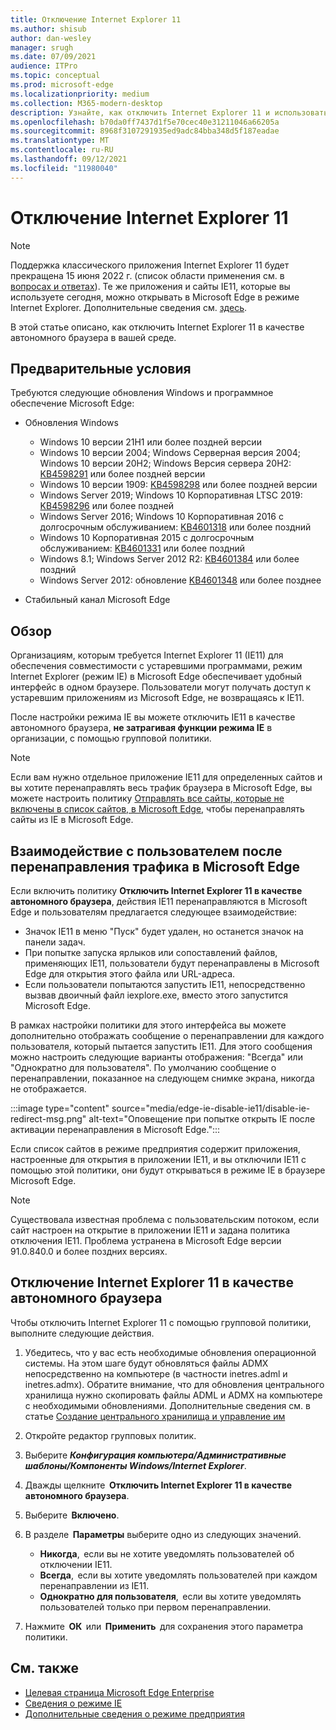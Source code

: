 ```yaml
---
title: Отключение Internet Explorer 11
ms.author: shisub
author: dan-wesley
manager: srugh
ms.date: 07/09/2021
audience: ITPro
ms.topic: conceptual
ms.prod: microsoft-edge
ms.localizationpriority: medium
ms.collection: M365-modern-desktop
description: Узнайте, как отключить Internet Explorer 11 и использовать режим Internet Explorer в Microsoft Edge.
ms.openlocfilehash: b70da0ff7437d1f5e70cec40e31211046a66205a
ms.sourcegitcommit: 8968f3107291935ed9adc84bba348d5f187eadae
ms.translationtype: MT
ms.contentlocale: ru-RU
ms.lasthandoff: 09/12/2021
ms.locfileid: "11980040"
---
```

# <a name="disable-internet-explorer-11"></a>Отключение Internet Explorer 11

>[!Note]
> Поддержка классического приложения Internet Explorer 11 будет прекращена 15 июня 2022 г. (список области применения см. в [вопросах и ответах](https://techcommunity.microsoft.com/t5/windows-it-pro-blog/internet-explorer-11-desktop-app-retirement-faq/ba-p/2366549)). Те же приложения и сайты IE11, которые вы используете сегодня, можно открывать в Microsoft Edge в режиме Internet Explorer. Дополнительные сведения см. [здесь](https://blogs.windows.com/windowsexperience/2021/05/19/the-future-of-internet-explorer-on-windows-10-is-in-microsoft-edge/).

В этой статье описано, как отключить Internet Explorer 11 в качестве автономного браузера в вашей среде.

## <a name="prerequisites"></a>Предварительные условия

Требуются следующие обновления Windows и программное обеспечение Microsoft Edge:

- Обновления Windows

  - Windows 10 версии 21H1 или более поздней версии
  - Windows 10 версии 2004; Windows Серверная версия 2004; Windows 10 версии 20H2; Windows Версия сервера 20H2: [KB4598291](https://support.microsoft.com/topic/february-2-2021-kb4598291-os-builds-19041-789-and-19042-789-preview-6a766199-a4f1-616e-1f5c-58bdc3ca5e3b) или более поздней версии
  - Windows 10 версии 1909: [KB4598298](https://support.microsoft.com/topic/january-21-2021-kb4598298-os-build-18363-1350-preview-02dfd9ba-91a2-1b82-dede-42f288c02511) или более поздней версии
  - Windows Server 2019; Windows 10 Корпоративная LTSC 2019: [KB4598296](https://support.microsoft.com/topic/january-21-2021-kb4598296-os-build-17763-1728-preview-4c0931ff-45b7-ff59-5e00-c03b5afb363d) или более поздней
  - Windows Server 2016; Windows 10 Корпоративная 2016 с долгосрочным обслуживанием: [KB4601318](https://support.microsoft.com/topic/february-9-2021-kb4601318-os-build-14393-4225-c5e3de6c-e3e6-ffb5-6197-48b9ce16446e) или более поздний
  - Windows 10 Корпоративная 2015 с долгосрочным обслуживанием: [KB4601331](https://support.microsoft.com/office/february-9-2021%e2%80%94kb4601331-os-build-10240-18842-6227d078-fef3-8d67-27e0-1882e6cb79ff?ui=en-US&rs=en-US&ad=US) или более поздний
  - Windows 8.1; Windows Server 2012 R2: [KB4601384](https://support.microsoft.com/topic/february-9-2021-kb4601384-monthly-rollup-16bdbb75-dd4b-2910-abc5-7891c9756b96) или более поздний
  - Windows Server 2012: обновление [KB4601348](https://support.microsoft.com/topic/february-9-2021-kb4601348-monthly-rollup-2c338c0c-73d6-fb80-cc91-f1a86e80db0c) или более позднее
  
- Стабильный канал Microsoft Edge


## <a name="overview"></a>Обзор

Организациям, которым требуется Internet Explorer 11 (IE11) для обеспечения совместимости с устаревшими программами, режим Internet Explorer (режим IE) в Microsoft Edge обеспечивает удобный интерфейс в одном браузере. Пользователи могут получать доступ к устаревшим приложениям из Microsoft Edge, не возвращаясь к IE11.

После настройки режима IE вы можете отключить IE11 в качестве автономного браузера, **не затрагивая функции режима IE** в организации, с помощью групповой политики.

> [!NOTE]
> Если вам нужно отдельное приложение IE11 для определенных сайтов и вы хотите перенаправлять весь трафик браузера в Microsoft Edge, вы можете настроить политику [Отправлять все сайты, которые не включены в список сайтов, в Microsoft Edge](./edge-ie-mode-policies.md#redirect-sites-from-ie-to-microsoft-edge), чтобы перенаправлять сайты из IE в Microsoft Edge.

## <a name="user-experience-after-redirecting-traffic-to-microsoft-edge"></a>Взаимодействие с пользователем после перенаправления трафика в Microsoft Edge

Если включить политику **Отключить Internet Explorer 11 в качестве автономного браузера**, действия IE11 перенаправляются в Microsoft Edge и пользователям предлагается следующее взаимодействие:

- Значок IE11 в меню "Пуск" будет удален, но останется значок на панели задач.
- При попытке запуска ярлыков или сопоставлений файлов, применяющих IE11, пользователи будут перенаправлены в Microsoft Edge для открытия этого файла или URL-адреса.
- Если пользователи попытаются запустить IE11, непосредственно вызвав двоичный файл iexplore.exe, вместо этого запустится Microsoft Edge.

В рамках настройки политики для этого интерфейса вы можете дополнительно отображать сообщение о перенаправлении для каждого пользователя, который пытается запустить IE11. Для этого сообщения можно настроить следующие варианты отображения: "Всегда" или "Однократно для пользователя". По умолчанию сообщение о перенаправлении, показанное на следующем снимке экрана, никогда не отображается.

:::image type="content" source="media/edge-ie-disable-ie11/disable-ie-redirect-msg.png" alt-text="Оповещение при попытке открыть IE после активации перенаправления в Microsoft Edge.":::

Если список сайтов в режиме предприятия содержит приложения, настроенные для открытия в приложении IE11, и вы отключили IE11 с помощью этой политики, они будут открываться в режиме IE в браузере Microsoft Edge.
> [!NOTE]
> Существовала известная проблема с пользовательским потоком, если сайт настроен на открытие в приложении IE11 и задана политика отключения IE11. Проблема устранена в Microsoft Edge версии 91.0.840.0 и более поздних версиях.

## <a name="disable-internet-explorer-11-as-a-standalone-browser"></a>Отключение Internet Explorer 11 в качестве автономного браузера

Чтобы отключить Internet Explorer 11 с помощью групповой политики, выполните следующие действия.

1. Убедитесь, что у вас есть необходимые обновления операционной системы. На этом шаге будут обновляться файлы ADMX непосредственно на компьютере (в частности inetres.adml и inetres.admx). Обратите внимание, что для обновления центрального хранилища нужно скопировать файлы ADML и ADMX на компьютере с необходимыми обновлениями. Дополнительные сведения см. в статье [Создание центрального хранилища и управление им](/troubleshoot/windows-client/group-policy/create-and-manage-central-store)
2. Откройте редактор групповых политик.
3. Выберите ***Конфигурация компьютера/Административные шаблоны/Компоненты Windows/Internet Explorer***. 
4. Дважды щелкните  **Отключить Internet Explorer 11 в качестве автономного браузера**.
5. Выберите  **Включено**.
6. В разделе  **Параметры** выберите одно из следующих значений.

   - **Никогда**,  если вы не хотите уведомлять пользователей об отключении IE11.
   - **Всегда**,  если вы хотите уведомлять пользователей при каждом перенаправлении из IE11.
   - **Однократно для пользователя**,  если вы хотите уведомлять пользователей только при первом перенаправлении.

7. Нажмите  **ОК**  или  **Применить**  для сохранения этого параметра политики.

## <a name="see-also"></a>См. также

- [Целевая страница Microsoft Edge Enterprise](https://aka.ms/EdgeEnterprise)
- [Сведения о режиме IE](./edge-ie-mode.md)
- [Дополнительные сведения о режиме предприятия](/internet-explorer/ie11-deploy-guide/enterprise-mode-overview-for-ie11)

